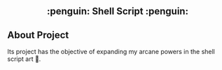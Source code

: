 <h2 align="center">
  :penguin: Shell Script :penguin:
</h2>

## About Project

Its project has the objective of expanding my arcane powers in the shell script art :scroll:.